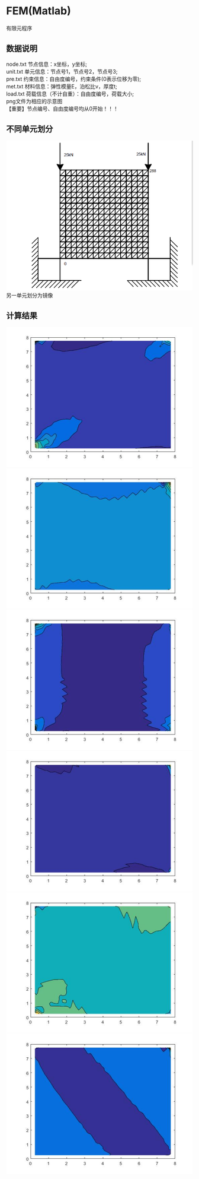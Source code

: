 # FEM(Matlab) </br>
有限元程序 </br>
## 数据说明 </br>
node.txt  节点信息：x坐标，y坐标;</br>
unit.txt  单元信息：节点号1，节点号2，节点号3;</br>
pre.txt  约束信息：自由度编号，约束条件(0表示位移为零);</br>
met.txt  材料信息：弹性模量E，泊松比ν，厚度t;</br>
load.txt  荷载信息（不计自重）：自由度编号，荷载大小;</br>
png文件为相应的示意图</br>
【重要】节点编号、自由度编号均从0开始！！！</br>
## 不同单元划分 </br>
![image](https://github.com/Ron-Wang/FEM-Matlab/blob/master/FEM/2-5/2-5.png)</br>
另一单元划分为镜像</br>
## 计算结果 </br>
![image](https://github.com/Ron-Wang/FEM-Matlab/blob/master/FEM/data/2-5x.jpg)
![image](https://github.com/Ron-Wang/FEM-Matlab/blob/master/FEM/data/2-5x1.jpg)
![image](https://github.com/Ron-Wang/FEM-Matlab/blob/master/FEM/data/2-5y.jpg)</br>
![image](https://github.com/Ron-Wang/FEM-Matlab/blob/master/FEM/data/2-5y1.jpg)</br>
![image](https://github.com/Ron-Wang/FEM-Matlab/blob/master/FEM/data/2-5xy.jpg)</br>
![image](https://github.com/Ron-Wang/FEM-Matlab/blob/master/FEM/data/2-5xy1.jpg)</br>
